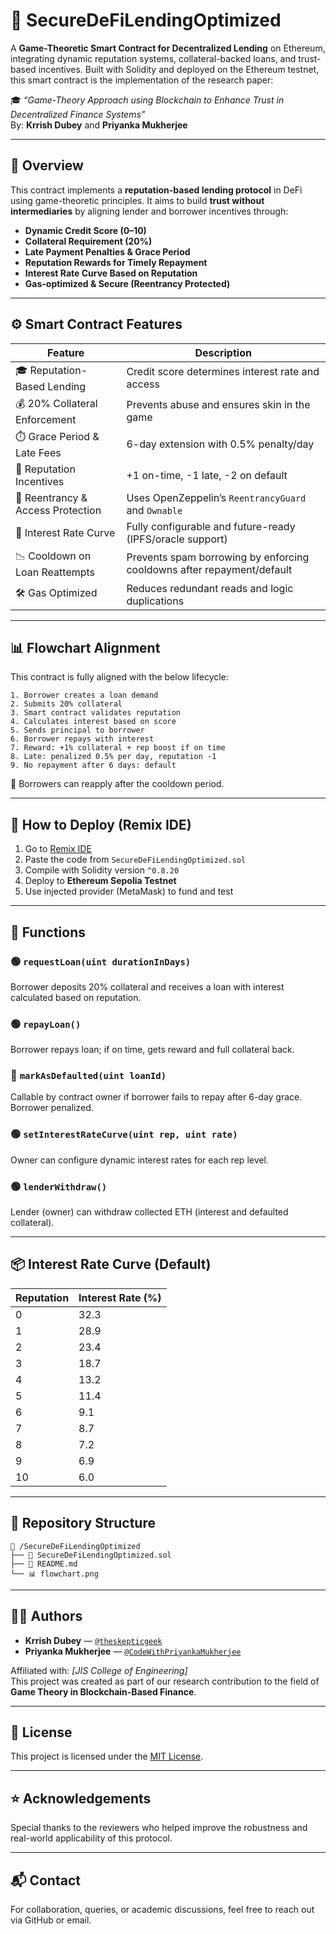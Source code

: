 
# 🔐 SecureDeFiLendingOptimized

A **Game-Theoretic Smart Contract for Decentralized Lending** on Ethereum, integrating dynamic reputation systems, collateral-backed loans, and trust-based incentives. Built with Solidity and deployed on the Ethereum testnet, this smart contract is the implementation of the research paper:

🎓 *“Game-Theory Approach using Blockchain to Enhance Trust in Decentralized Finance Systems”*  
By: **Krrish Dubey** and **Priyanka Mukherjee**

---

## 📜 Overview

This contract implements a **reputation-based lending protocol** in DeFi using game-theoretic principles. It aims to build **trust without intermediaries** by aligning lender and borrower incentives through:

- **Dynamic Credit Score (0–10)**
- **Collateral Requirement (20%)**
- **Late Payment Penalties & Grace Period**
- **Reputation Rewards for Timely Repayment**
- **Interest Rate Curve Based on Reputation**
- **Gas-optimized & Secure (Reentrancy Protected)**

---

## ⚙️ Smart Contract Features

| Feature                             | Description                                                                 |
|-------------------------------------|-----------------------------------------------------------------------------|
| 🎓 Reputation-Based Lending         | Credit score determines interest rate and access                            |
| 💰 20% Collateral Enforcement       | Prevents abuse and ensures skin in the game                                 |
| ⏱️ Grace Period & Late Fees        | 6-day extension with 0.5% penalty/day                                       |
| 🎯 Reputation Incentives            | +1 on-time, -1 late, -2 on default                                          |
| 🔐 Reentrancy & Access Protection   | Uses OpenZeppelin’s `ReentrancyGuard` and `Ownable`                         |
| 🧮 Interest Rate Curve              | Fully configurable and future-ready (IPFS/oracle support)                   |
| 📉 Cooldown on Loan Reattempts      | Prevents spam borrowing by enforcing cooldowns after repayment/default      |
| 🛠️ Gas Optimized                   | Reduces redundant reads and logic duplications                              |

---

## 📊 Flowchart Alignment

This contract is fully aligned with the below lifecycle:

```
1. Borrower creates a loan demand
2. Submits 20% collateral
3. Smart contract validates reputation
4. Calculates interest based on score
5. Sends principal to borrower
6. Borrower repays with interest
7. Reward: +1% collateral + rep boost if on time
8. Late: penalized 0.5% per day, reputation -1
9. No repayment after 6 days: default
```

🔄 Borrowers can reapply after the cooldown period.

---

## 🚀 How to Deploy (Remix IDE)

1. Go to [Remix IDE](https://remix.ethereum.org)
2. Paste the code from `SecureDeFiLendingOptimized.sol`
3. Compile with Solidity version `^0.8.20`
4. Deploy to **Ethereum Sepolia Testnet**
5. Use injected provider (MetaMask) to fund and test

---

## 🧪 Functions

### 🟢 `requestLoan(uint durationInDays)`
Borrower deposits 20% collateral and receives a loan with interest calculated based on reputation.

### 🟢 `repayLoan()`
Borrower repays loan; if on time, gets reward and full collateral back.

### 🔴 `markAsDefaulted(uint loanId)`
Callable by contract owner if borrower fails to repay after 6-day grace. Borrower penalized.

### 🟢 `setInterestRateCurve(uint rep, uint rate)`
Owner can configure dynamic interest rates for each rep level.

### 🟢 `lenderWithdraw()`
Lender (owner) can withdraw collected ETH (interest and defaulted collateral).

---

## 📦 Interest Rate Curve (Default)

| Reputation | Interest Rate (%) |
|------------|--------------------|
| 0          | 32.3               |
| 1          | 28.9               |
| 2          | 23.4               |
| 3          | 18.7               |
| 4          | 13.2               |
| 5          | 11.4               |
| 6          | 9.1                |
| 7          | 8.7                |
| 8          | 7.2                |
| 9          | 6.9                |
| 10         | 6.0                |

---

## 📂 Repository Structure

```
📁 /SecureDeFiLendingOptimized
├── 📄 SecureDeFiLendingOptimized.sol
├── 📄 README.md
└── 📊 flowchart.png
```

---

## 👩‍🔬 Authors

- **Krrish Dubey** — [`@theskepticgeek`](https://github.com/theskepticgeek)
- **Priyanka Mukherjee** — [`@CodeWithPriyankaMukherjee`](https://github.com/CodeWithPriyankaMukherjee)

Affiliated with: *[JIS College of Engineering]*  
This project was created as part of our research contribution to the field of **Game Theory in Blockchain-Based Finance**.

---

## 📜 License

This project is licensed under the [MIT License](./LICENSE).

---

## ⭐ Acknowledgements

Special thanks to the reviewers who helped improve the robustness and real-world applicability of this protocol.

---

## 📬 Contact

For collaboration, queries, or academic discussions, feel free to reach out via GitHub or email.
